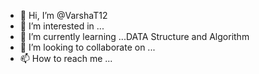 - 👋 Hi, I’m @VarshaT12
- 👀 I’m interested in ...
- 🌱 I’m currently learning ...DATA Structure and Algorithm
- 💞️ I’m looking to collaborate on ...
- 📫 How to reach me ...

<!---
VarshaT12/VarshaT12 is a ✨ special ✨ repository because its `README.md` (this file) appears on your GitHub profile.
You can click the Preview link to take a look at your changes.
--->
